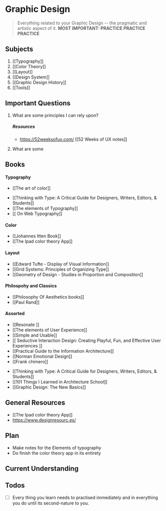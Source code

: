 
# Graphic Design 

> Everything related to your Graphic Design -- the pragmatic and artistic aspect of it.
**MOST IMPORTANT: PRACTICE PRACTICE PRACTICE**

## Subjects
1. [[Typography]]
2. [[Color Theory]]
3. [[Layout]]
4. [[Design System]]
5. [[Graphic Design History]]
5. [[Tools]]

## Important Questions
1. What are some principles I can rely upon?

	##### Resources
	- https://52weeksofux.com/ [[52 Weeks of UX notes]]
2. What are some 	




## Books
#### Typography
* [[The art of color]]
- [[Thinking with Type: A Critical Guide for Designers, Writers, Editors, & Students]]
- [[The elements of Typography]]
-  [[ On Web Typography]]

#### Color
- [[Johannes Itten Book]]
- [[The Ipad color theory App]]

#### Layout
- [[Edward Tufte - Display of Visual Information]]
- [[Grid Systems: Principles of Organizing Type]]
- [[Geometry of Design - Studies in Proportion and Composition]]


#### Philospohy and Classics
* [[Philosophy Of Aesthetics books]]
*  [[Paul Rand]]

#### Assorted
* [[Resonate ]]
* [[The elements of User Experience]]
* [[Simple and Usable]]
* [[ Seductive Interaction Design: Creating Playful, Fun, and Effective User Experiences ]]
* [[Practical Guide to the Information Architecture]]
* [[Norman Emotional Design]]
* [[Frank chimero]]
- [[Thinking with Type: A Critical Guide for Designers, Writers, Editors, & Students]]
- [[101 Things I Learned in Architecture School]]
- [[Graphic Design: The New Basics]]


## General Resources
* [[The Ipad color theory App]]
* https://www.designresourc.es/


## Plan
- Make notes for the Elements of typography
- Do finish the color theory app in its entirety

## Current Understanding

## Todos
- [ ] Every thing you learn needs to practised immediately and in everything you do until its second-nature to you.
